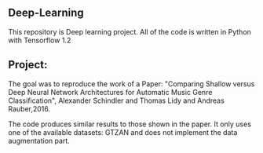 ## Deep-Learning
This repository is Deep learning project. All of the code is written in Python with Tensorflow 1.2

## Project:
The goal was to reproduce the work of a Paper: "Comparing Shallow versus Deep Neural Network Architectures for Automatic Music Genre Classification", Alexander Schindler and Thomas Lidy and Andreas Rauber,2016.

The code produces similar results to those shown in the paper. It only uses one of the available datasets: GTZAN and does not implement the data augmentation part.

